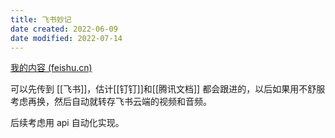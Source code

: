 ```yaml
---
title: 飞书妙记
date created: 2022-06-09
date modified: 2022-07-14
---
```


[我的内容 (feishu.cn)](https://yz3vq78x1p.feishu.cn/minutes/me)

可以先传到 [[飞书]]，估计[[钉钉]]和[[腾讯文档]] 都会跟进的，以后如果用不舒服考虑再换，然后自动就转存飞书云端的视频和音频。

后续考虑用 api 自动化实现。
